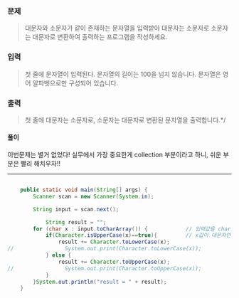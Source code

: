 ### 문제

> 대문자와 소문자가 같이 존재하는 문자열을 입력받아 대문자는 소문자로 소문자는 대문자로 변환하여 출력하는 프로그램을 작성하세요.

### 입력
> 첫 줄에 문자열이 입력된다. 문자열의 길이는 100을 넘지 않습니다.
> 문자열은 영어 알파벳으로만 구성되어 있습니다.

### 출력
> 첫 줄에 대문자는 소문자로, 소문자는 대문자로 변환된 문자열을 출력합니다.*/



#### 풀이 

이번문제는 별거 없었다! 실무에서 가장 중요한게 collection 부분이라고 하니, 
쉬운 부분은 빨리 해치우자!!

-----------------------

```JAVA

    public static void main(String[] args) {
        Scanner scan = new Scanner(System.in);

        String input = scan.next();

            String result = "";
        for (char x : input.toCharArray()) {            // 입력값을 char형식의 배열로 바꿔서 char x에 대입
            if(Character.isUpperCase(x)==true){         // x값이 대문자인 경우 소문자로 소문자인 경우 대문자로 바꿈
                result += Character.toLowerCase(x);
//                System.out.print(Character.toLowerCase(x));
            } else {
                result += Character.toUpperCase(x);
//                System.out.print(Character.toUpperCase(x));
            }
        }System.out.println("result = " + result);
    }
    
```

